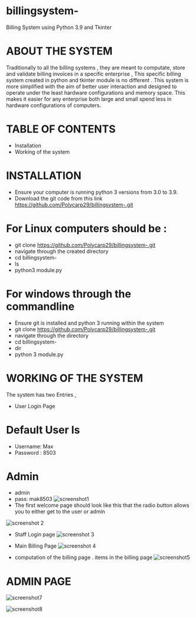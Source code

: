 # billingsystem-
Billing System using Python 3.9 and Tkinter 
# ABOUT THE SYSTEM 
Traditionally to all the billing systems , they are meant to computate, store and validate billing invoices in a specific enterprise , This 
specific billing system created in python and tkinter module is no different . 
This system is more simplified with the aim of better user interaction and designed to operate under the least hardware configurations and memory space. 
This makes it easier for any enterprise both large and small spend less in hardware configurations of computers.
# TABLE OF CONTENTS 
* Installation 
* Working of the system 
# INSTALLATION 
* Ensure your computer is running python 3 versions from 3.0 to 3.9.
* Download the git code from this link  https://github.com/Polycarp29/billingsystem-.git 
# For Linux  computers should be :
* git clone https://github.com/Polycarp29/billingsystem-.git
* navigate through the created directory 
* cd billingsystem-
* ls 
* python3 module.py 
# For windows through the commandline 
* Ensure git is installed and python 3 running within the system 
* git clone https://github.com/Polycarp29/billingsystem-.git
* navigate through the directory 
* cd billingsystem-
* dir 
* python 3 module.py 

# WORKING OF THE SYSTEM
The system has two Entries , 
* User Login Page 
# Default User Is 
* Username: Max
* Password : 8503
# Admin  
* admin 
* pass: mak8503
![screenshot1](https://user-images.githubusercontent.com/61562996/164892011-2c09019f-d061-42c2-9f64-9299c0f0df04.jpg)
* The first welcome page should look like this that the radio button allows you to either get to the user or admin 

![screenshot 2](https://user-images.githubusercontent.com/61562996/164892412-8f5f6a1f-d8b8-49d3-8a79-820282d5df31.jpg)
* Staff Login page 
![screenshot 3](https://user-images.githubusercontent.com/61562996/164892512-753ad3a1-ac7f-435f-9cc8-8cde83711d49.jpg)
* Main Billing Page 
![screenshot 4](https://user-images.githubusercontent.com/61562996/164896766-e7537eeb-f172-4134-b8ec-d8d8a35faf54.jpg)

* computation of the billing page . items in the billing page
![screenshot5](https://user-images.githubusercontent.com/61562996/164896888-00a424a9-ac8b-484c-b5bb-1bfcfbfa8c3a.jpg)

# ADMIN PAGE 
![screenshot7](https://user-images.githubusercontent.com/61562996/164899558-3186b257-4bfd-45d6-8d87-d9fd29cad431.jpg)

![screenshot8](https://user-images.githubusercontent.com/61562996/164901380-3736b09a-1859-4b27-9882-e02f0e212f50.jpg)





